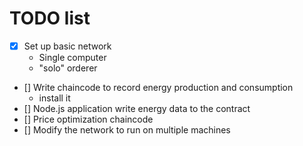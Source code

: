 # TODO list

* [x] Set up basic network
    - Single computer
    - "solo" orderer
* [] Write chaincode to record energy production and consumption
    - install it
* [] Node.js application write energy data to the contract
* [] Price optimization chaincode
* [] Modify the network to run on multiple machines

